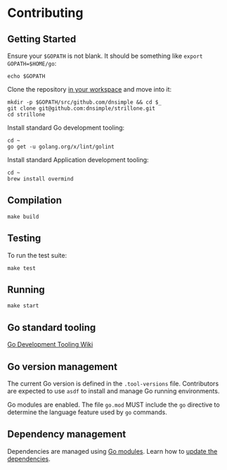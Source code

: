 # Contributing

## Getting Started

Ensure your `$GOPATH` is not blank. It should be something like `export GOPATH=$HOME/go`:

```shell
echo $GOPATH
```

Clone the repository [in your workspace](https://golang.org/doc/code.html#Organization) and move into it:

```shell
mkdir -p $GOPATH/src/github.com/dnsimple && cd $_
git clone git@github.com:dnsimple/strillone.git
cd strillone
```

Install standard Go development tooling:

```shell
cd ~
go get -u golang.org/x/lint/golint
```

Install standard Application development tooling:

```shell
cd ~
brew install overmind
```

## Compilation

```shell
make build
```

## Testing

To run the test suite:

```shell
make test
```

## Running

```shell
make start
```

## Go standard tooling

[Go Development Tooling Wiki](https://dnsimple.atlassian.net/wiki/spaces/DEV/pages/440139826/Go+Projects)

## Go version management

The current Go version is defined in the `.tool-versions` file. Contributors are expected to use `asdf` to install and manage Go running environments.

Go modules are enabled. The file `go.mod` MUST include the `go` directive to determine the language feature used by `go` commands.

## Dependency management

Dependencies are managed using [Go modules](https://github.com/golang/go/wiki/Modules). Learn how to [update the dependencies](https://github.com/golang/go/wiki/Modules#how-to-upgrade-and-downgrade-dependencies).

